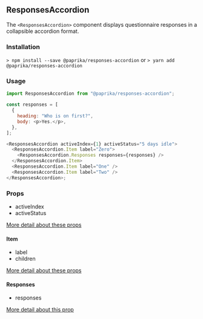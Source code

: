 ## ResponsesAccordion

The `<ResponsesAccordion>` component displays questionnaire responses in a collapsible accordion format.

### Installation

`> npm install --save @paprika/responses-accordion`
or
`> yarn add @paprika/responses-accordion`

### Usage

```js
import ResponsesAccordion from "@paprika/responses-accordion";

const responses = [
  {
    heading: "Who is on first?",
    body: <p>Yes.</p>,
  },
];

<ResponsesAccordion activeIndex={1} activeStatus="5 days idle">
  <ResponsesAccordion.Item label="Zero">
    <ResponsesAccordion.Responses responses={responses} />
  </ResponsesAccordion.Item>
  <ResponsesAccordion.Item label="One" />
  <ResponsesAccordion.Item label="Two" />
</ResponsesAccordion>;
```

### Props

- activeIndex
- activeStatus

[More detail about these props](https://github.com/acl-services/paprika/blob/master/packages/ResponsesAccordion/src/ResponsesAccordion.js)

#### Item

- label
- children

[More detail about these props](https://github.com/acl-services/paprika/blob/master/packages/ResponsesAccordion/src/components/Item/Item.js)

#### Responses

- responses

[More detail about this prop](https://github.com/acl-services/paprika/blob/master/packages/ResponsesAccordion/src/components/Responses/Responses.js)
